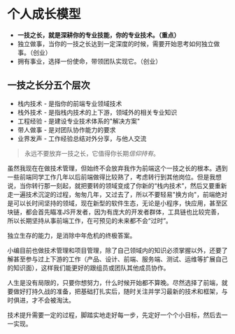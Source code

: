 # 个人成长模型

- **一技之长，就是深耕你的专业技能，你的专业技术。（重点）**
- 独立做事，当你的一技之长达到一定深度的时候，需要开始思考如何独立做事。（创业）
- 拥有事业，选择一份使命，带领团队实现它。（创业）

## 一技之长分五个层次

- 栈内技术 - 是指你的前端专业领域技术
- 栈外技术 - 是指栈内技术的上下游，领域外的相关专业知识
- 工程经验 - 是建设专业技术体系的"解决方案"
- 带人做事 - 是对团队协作能力的要求
- 业界发声 - 工作经验总结对外分享，与他人交流

> 永远不要放弃一技之长，它值得你长期*信仰持有*。

虽然我现在在做技术管理，但始终不会放弃我作为前端这个一技之长的根本。遇到一些前端同学工作几年以后前端做得比较熟了，考虑转行到其他岗位。但是我想说，当你转行那一刻起，就把要转的领域变成了你新的“栈内技术”，然后又要重新走一遍技术沉淀的过程，匆匆几年，又过去了，所以不要轻易"换方向"，前端绝对是可以长时间坚持的领域，现在新型的软件生态，无论是小程序，快应用，甚至区块链，都会首先瞄准JS开发者，因为有庞大的开发者群体，工具链也比较完善，所以长期坚持从事前端工作，在可预见的未来都不会“过时”。

独立生存的能力，是消除中年危机的终极答案。

小编目前也做技术管理和项目管理，除了自己领域内的知识必须掌握以外，还要了解甚至参与过上下游的工作（产品、设计、前端、服务端、测试、运维等扩展自己的知识面），这样我们能更好的跟组员或团队其他成员协作。

人生是没有局限的，只要你想努力，什么时候开始都不算晚。尽然选择了前端，就要做好打持久战的准备，把基础打扎实后，随时关注并学习最新的技术和框架，与时俱进，才不会被淘汰。

技术提升需要一定的过程，脚踏实地走好每一步，先定好一个个小目标，然后去一一实现。
